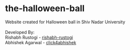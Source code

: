 # the-halloween-ball
Website created for Halloween ball in Shiv Nadar University <br />
<br />
Developed By:<br />
Rishabh Rustogi  - <a href="https://github.com/rishabh-rustogi">rishabh-rustogi</a><br />
Abhishek Agarwal - <a href="https://github.com/click4abhishek">click4abhishek </a> 
